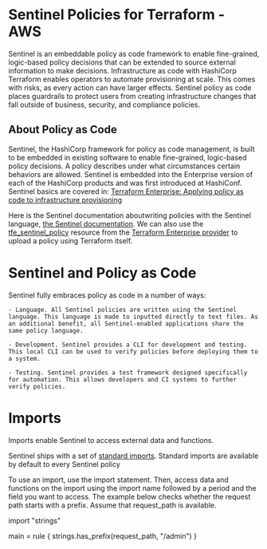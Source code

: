 
# Sentinel Policies for Terraform - AWS

Sentinel is an embeddable policy as code framework to enable fine-grained, logic-based policy decisions that can be extended to source external information to make decisions. Infrastructure as code with HashiCorp Terraform enables operators to automate provisioning at scale. This comes with risks, as every action can have larger effects. Sentinel policy as code places guardrails to protect users from creating infrastructure changes that fall outside of business, security, and compliance policies.

## About Policy as Code

Sentinel, the HashiCorp framework for policy as code management, is built to be embedded in existing software to enable fine-grained, logic-based policy decisions. A policy describes under what circumstances certain behaviors are allowed. Sentinel is embedded into the Enterprise version of each of the HashiCorp products and was first introduced at HashiConf. Sentinel basics are covered in: [Terraform Enterprise: Applying policy as code to infrastructure provisioning](https://www.hashicorp.com/blog/sentinel-and-terraform-enterprise-policy-as-code)

Here is the Sentinel documentation aboutwriting policies with the Sentinel language, [the Sentinel documentation](https://docs.hashicorp.com/sentinel/writing/). We can also use the [tfe_sentinel_policy](https://www.terraform.io/docs/providers/tfe/r/sentinel_policy.html) resource from the [Terraform Enterprise provider](https://www.terraform.io/docs/providers/tfe/) to upload a policy using Terraform itself.

# Sentinel and Policy as Code

Sentinel fully embraces policy as code in a number of ways:


    - Language. All Sentinel policies are written using the Sentinel language. This language is made to inputted directly to text files. As an additional benefit, all Sentinel-enabled applications share the same policy language.

    - Development. Sentinel provides a CLI for development and testing. This local CLI can be used to verify policies before deploying them to a system.

    - Testing. Sentinel provides a test framework designed specifically for automation. This allows developers and CI systems to further verify policies.

# Imports

Imports enable Sentinel to access external data and functions.

Sentinel ships with a set of [standard imports](https://docs.hashicorp.com/sentinel/imports/). Standard imports are available by default to every Sentinel policy

To use an import, use the import statement. Then, access data and functions on the import using the import name followed by a period and the field you want to access. The example below checks whether the request path starts with a prefix. Assume that request_path is available.

import "strings"

main = rule { strings.has_prefix(request_path, "/admin") }

